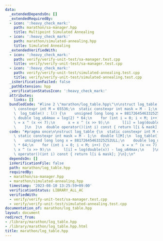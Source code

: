 ```yaml
---
data:
  _extendedDependsOn: []
  _extendedRequiredBy:
  - icon: ':heavy_check_mark:'
    path: marathon/sa-manager.hpp
    title: Multipoint Simulated Annealing
  - icon: ':heavy_check_mark:'
    path: marathon/simulated-annealing.hpp
    title: Simulated Annealing
  _extendedVerifiedWith:
  - icon: ':heavy_check_mark:'
    path: verify/verify-unit-test/sa-manager.test.cpp
    title: verify/verify-unit-test/sa-manager.test.cpp
  - icon: ':heavy_check_mark:'
    path: verify/verify-unit-test/simulated-annealing.test.cpp
    title: verify/verify-unit-test/simulated-annealing.test.cpp
  _isVerificationFailed: false
  _pathExtension: hpp
  _verificationStatusIcon: ':heavy_check_mark:'
  attributes:
    links: []
  bundledCode: "#line 2 \"marathon/log_table.hpp\"\n\nstruct log_table {\n  static\
    \ constexpr int M = 65536;\n  static constexpr int mask = M - 1;\n  double l[M];\n\
    \  log_table() : l() {\n    unsigned long long x = 88172645463325252ULL;\n   \
    \ double log_u64max = log(2) * 64;\n    for (int i = 0; i < M; i++) {\n      x\
    \ = x ^ (x << 7);\n      x = x ^ (x >> 9);\n      l[i] = log(double(x)) - log_u64max;\n\
    \    }\n  }\n  double operator()(int i) const { return l[i & mask]; }\n};\n"
  code: "#pragma once\n\nstruct log_table {\n  static constexpr int M = 65536;\n \
    \ static constexpr int mask = M - 1;\n  double l[M];\n  log_table() : l() {\n\
    \    unsigned long long x = 88172645463325252ULL;\n    double log_u64max = log(2)\
    \ * 64;\n    for (int i = 0; i < M; i++) {\n      x = x ^ (x << 7);\n      x =\
    \ x ^ (x >> 9);\n      l[i] = log(double(x)) - log_u64max;\n    }\n  }\n  double\
    \ operator()(int i) const { return l[i & mask]; }\n};\n"
  dependsOn: []
  isVerificationFile: false
  path: marathon/log_table.hpp
  requiredBy:
  - marathon/sa-manager.hpp
  - marathon/simulated-annealing.hpp
  timestamp: '2023-08-10 13:25:59+09:00'
  verificationStatus: LIBRARY_ALL_AC
  verifiedWith:
  - verify/verify-unit-test/sa-manager.test.cpp
  - verify/verify-unit-test/simulated-annealing.test.cpp
documentation_of: marathon/log_table.hpp
layout: document
redirect_from:
- /library/marathon/log_table.hpp
- /library/marathon/log_table.hpp.html
title: marathon/log_table.hpp
---
```

